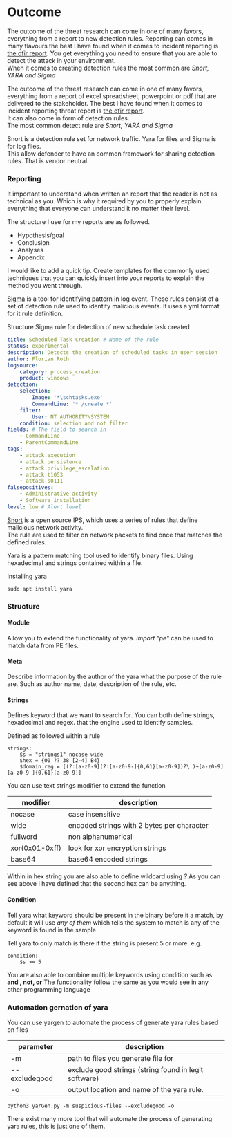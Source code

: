 # Outcome

The outcome of the threat research can come in one of many favors, everything from a report to new detection rules. Reporting can comes in many flavours the best I have found when it comes to incident reporting is [the dfir report](https://thedfirreport.com/). You get everything you need to ensure that you are able to detect the attack in your environment.\
When it comes to creating detection rules the most common are _Snort, YARA and Sigma_

The outcome of the threat research can come in one of many favors, everything from a report of excel spreadsheet, powerpoint or pdf that are delivered to the stakeholder. The best I have found when it comes to incident reporting threat report is [the dfir report](https://thedfirreport.com/).\
It can also come in form of detection rules.\
The most common detect rule are _Snort, YARA and Sigma_

Snort is a detection rule set for network traffic. Yara for files and Sigma is for log files.\
This allow defender to have an common framework for sharing detection rules. That is vendor neutral.

### Reporting

It important to understand when written an report that the reader is not as technical as you. Which is why it required by you to properly explain everything that everyone can understand it no matter their level.

The structure I use for my reports are as followed.

* Hypothesis/goal
* Conclusion
* Analyses
* Appendix

I would like to add a quick tip. Create templates for the commonly used techniques that you can quickly insert into your reports to explain the method you went through.



[Sigma](https://github.com/SigmaHQ/sigma) is a tool for identifying pattern in log event. These rules consist of a set of detection rule used to identify malicious events. It uses a yml format for it rule definition.

Structure Sigma rule for detection of new schedule task created

```yml
title: Scheduled Task Creation # Name of the rule 
status: experimental 
description: Detects the creation of scheduled tasks in user session
author: Florian Roth
logsource:
    category: process_creation
    product: windows
detection:
    selection:
        Image: '*\schtasks.exe' 
        CommandLine: '* /create *'
    filter: 
        User: NT AUTHORITY\SYSTEM
    condition: selection and not filter
fields: # The field to search in
    - CommandLine
    - ParentCommandLine
tags:
    - attack.execution
    - attack.persistence
    - attack.privilege_escalation
    - attack.t1053
    - attack.s0111
falsepositives:
    - Administrative activity
    - Software installation
level: low # Alert level
```

[Snort](https://www.snort.org/) is a open source IPS, which uses a series of rules that define malicious network activity.\
The rule are used to filter on network packets to find once that matches the defined rules.

Yara is a pattern matching tool used to identify binary files. Using hexadecimal and strings contained within a file.

Installing yara

```
sudo apt install yara
```

### Structure

#### Module

Allow you to extend the functionality of yara. _import "pe"_ can be used to match data from PE files.

#### Meta

Describe information by the author of the yara what the purpose of the rule are. Such as author name, date, description of the rule, etc.

#### Strings

Defines keyword that we want to search for. You can both define strings, hexadecimal and regex. that the engine used to identify samples.

Defined as followed within a rule

```
strings:
    $s = "strings1" nocase wide
    $hex = {00 ?? 38 [2-4] B4}
    $domain_reg = [(?:[a-z0-9](?:[a-z0-9-]{0,61}[a-z0-9])?\.)+[a-z0-9][a-z0-9-]{0,61}[a-z0-9]]
```

You can use text strings modifier to extend the function

| modifier       | description                                |
| -------------- | ------------------------------------------ |
| nocase         | case insensitive                           |
| wide           | encoded strings with 2 bytes per character |
| fullword       | non alphanumerical                         |
| xor(0x01-0xff) | look for xor encryption strings            |
| base64         | base64 encoded strings                     |

Within in hex string you are also able to define wildcard using _?_ As you can see above I have defined that the second hex can be anything.

#### Condition

Tell yara what keyword should be present in the binary before it a match, by default it will use _any of them_ which tells the system to match is any of the keyword is found in the sample

Tell yara to only match is there if the string is present 5 or more. e.g.

```
condition:
    $s >= 5
```

You are also able to combine multiple keywords using condition such as **and , not, or** The functionality follow the same as you would see in any other programming language

### Automation gernation of yara

You can use yargen to automate the process of generate yara rules based on files

| parameter     | description                                           |
| ------------- | ----------------------------------------------------- |
| -m            | path to files you generate file for                   |
| --excludegood | exclude good strings (string found in legit software) |
| -o            | output location and name of the yara rule.            |

```
python3 yarGen.py -m suspicious-files --excludegood -o
```

There exist many more tool that will automate the process of generating yara rules, this is just one of them.
